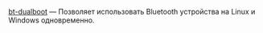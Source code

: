 [bt-dualboot](https://github.com/x2es/bt-dualboot) — Позволяет использовать Bluetooth устройства на Linux и Windows одновременно.
